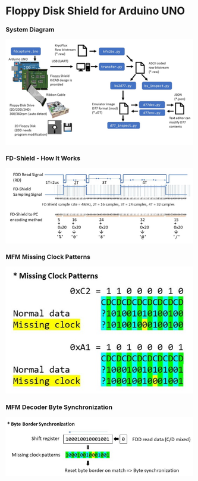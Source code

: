 # Floppy Disk Shield for Arduino UNO



### System Diagram
![system_diagram](resources/fd-shield.jpg)

### FD-Shield - How It Works
![FD_Shield How it works](resources/fd-shield1.jpg)

### MFM Missing Clock Patterns
![MFM Missing Clock Patterns](resources/missing_clock.jpg)

### MFM Decoder Byte Synchronization
![system_diagram](resources/byte_sync.jpg)

